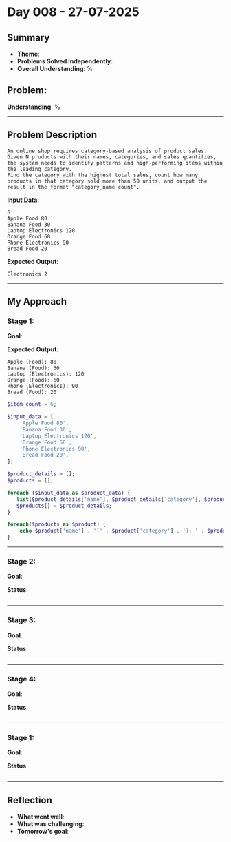 # Day 008 - 27-07-2025

## Summary 
- **Theme**: 
- **Problems Solved Independently**: 
- **Overall Understanding**: %

## Problem: 
**Understanding**: %

---

## Problem Description
```
An online shop requires category-based analysis of product sales.
Given N products with their names, categories, and sales quantities, the system needs to identify patterns and high-performing items within the leading category.
Find the category with the highest total sales, count how many products in that category sold more than 50 units, and output the result in the format "category_name count".
```

**Input Data**:
```
6
Apple Food 80
Banana Food 30
Laptop Electronics 120
Orange Food 60
Phone Electronics 90
Bread Food 20
```

**Expected Output**:
```
Electronics 2
``` 

---

## My Approach

### Stage 1: 
**Goal**:

**Expected Output**:
```
Apple (Food): 80
Banana (Food): 30
Laptop (Electronics): 120
Orange (Food): 60
Phone (Electronics): 90
Bread (Food): 20
```  

```php
$item_count = 6;

$input_data = [
    'Apple Food 80',
    'Banana Food 30',
    'Laptop Electronics 120',
    'Orange Food 60',
    'Phone Electronics 90',
    'Bread Food 20',
];

$product_details = [];
$products = [];

foreach ($input_data as $product_data) {
   list($product_details['name'], $product_details['category'], $product_details['sales']) = explode(' ', $product_data);
   $products[] = $product_details;
}

foreach($products as $product) {
    echo $product['name'] . '(' . $product['category'] . '): ' . $product['sales'] . "\n";
}
```

---

### Stage 2: 
**Goal**:
 
**Status**: 

```php
```

---

### Stage 3: 
**Goal**:
 
**Status**: 

```php
```

---

### Stage 4: 
**Goal**:
 
**Status**: 

```php
```

---

### Stage 1: 
**Goal**:
 
**Status**: 

```php
```

---

## Reflection
- **What went well**:
- **What was challenging**:
- **Tomorrow's goal**:
